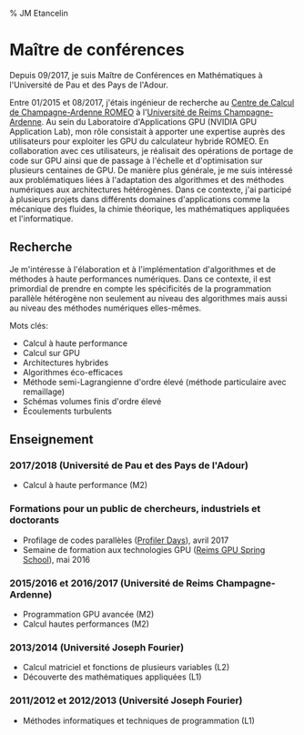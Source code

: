 % JM Etancelin

# Maître de conférences

Depuis 09/2017, je suis Maître de Conférences en Mathématiques à l'Université de Pau et des Pays de l'Adour.

Entre 01/2015 et 08/2017, j'étais ingénieur de recherche au [Centre de Calcul de Champagne-Ardenne ROMEO](https://romeo.univ-reims.fr/) à l'[Université de Reims Champagne-Ardenne](http://www.univ-reims.fr/). Au sein du Laboratoire d'Applications GPU (NVIDIA GPU Application Lab), mon rôle consistait à apporter une expertise auprès des utilisateurs pour exploiter les GPU du calculateur hybride ROMEO. En collaboration avec ces utilisateurs, je réalisait des opérations de portage de code sur GPU ainsi que de passage à l'échelle et d'optimisation sur plusieurs centaines de GPU. De manière plus générale, je me suis intéressé aux problématiques liées à l'adaptation des algorithmes et des méthodes numériques aux architectures hétérogènes. Dans ce contexte, j'ai participé à plusieurs projets dans différents domaines d'applications comme la mécanique des fluides, la chimie théorique, les mathématiques appliquées et l'informatique.

## Recherche

Je m'intéresse à l'élaboration et à l'implémentation d'algorithmes et de méthodes à haute performances numériques. Dans ce contexte, il est primordial de prendre en compte les spécificités de la programmation parallèle hétérogène non seulement au niveau des algorithmes mais aussi au niveau des méthodes numériques elles-mêmes.

Mots clés:

- Calcul à haute performance
- Calcul sur GPU
- Architectures hybrides
- Algorithmes éco-efficaces
- Méthode semi-Lagrangienne d'ordre élevé (méthode particulaire avec remaillage)
- Schémas volumes finis d'ordre élevé
- Écoulements turbulents

## Enseignement

### 2017/2018 (Université de Pau et des Pays de l'Adour)

- Calcul à haute performance (M2)

### Formations pour un public de chercheurs, industriels et doctorants

- Profilage de codes parallèles ([Profiler Days](https://romeo.univ-reims.fr/news/231/Formation_au_profiling_d_application_avec_des_outils_gratuits)), avril 2017
- Semaine de formation aux technologies GPU ([Reims GPU Spring School](https://romeo.univ-reims.fr/GpuSchool)), mai 2016

### 2015/2016 et 2016/2017 (Université de Reims Champagne-Ardenne)

- Programmation GPU avancée (M2)
- Calcul hautes performances (M2)

### 2013/2014 (Université Joseph Fourier)

- Calcul matriciel et fonctions de plusieurs variables (L2)
- Découverte des mathématiques appliquées (L1)

### 2011/2012 et 2012/2013 (Université Joseph Fourier)

- Méthodes informatiques et techniques de programmation (L1)
